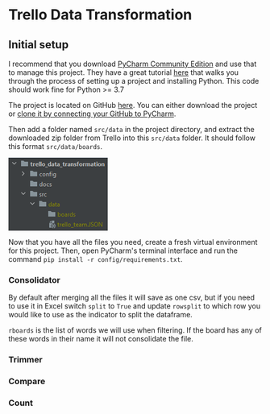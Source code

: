 # Trello Data Transformation
## Initial setup
I recommend that you download [PyCharm Community Edition](https://www.jetbrains.com/pycharm/download/) and use that to manage
this project. They have a great tutorial [here](https://www.jetbrains.com/help/pycharm/quick-start-guide.html#create) that
walks you through the process of setting up a project and installing Python. This code should work fine for Python >= 3.7

The project is located on GitHub [here](https://github.com/boicenathan/trello_data_transformation). You can either 
download the project or [clone it by connecting your GitHub to PyCharm](https://www.jetbrains.com/help/pycharm/github.html#register-account). 

Then add a folder named `src/data` in the project directory, and extract the downloaded zip folder from Trello into this `src/data` folder.  It should follow this format `src/data/boards`.

<img align="center" src="docs/datapath.PNG">

Now that you have all the files you need, create a fresh virtual environment for this project. Then, open PyCharm's terminal
interface and run the command `pip install -r config/requirements.txt`.

### Consolidator
By default after merging all the files it will save as one csv, but if you need to use it in Excel switch `split` to `True` and update `rowsplit` to which row you would like to use as the indicator to split the dataframe.

`rboards` is the list of words we will use when filtering.  If the board has any of these words in their name it will not consolidate the file.

### Trimmer

### Compare

### Count
